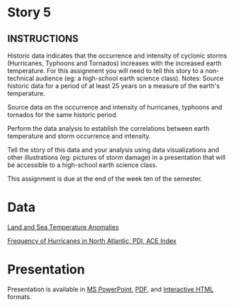 # Story 5

## INSTRUCTIONS
Historic data indicates that the occurrence and intensity of cyclonic storms (Hurricanes, Typhoons and Tornados) increases with the increased earth temperature. For this assignment you will need to tell this story to a non-technical audience (eg: a high-school earth science class).
Notes:
Source historic data for a period of at least 25 years on a measure of the earth's temperature.

Source data on the occurrence and intensity of hurricanes, typhoons and tornados for the same historic period.

Perform the data analysis to establish the correlations between earth temperature and storm occurrence and intensity.

Tell the story of this data and your analysis using data visualizations and other illustrations (eg: pictures of storm damage) in a presentation that will be accessible to a high-school earth science class.

This assignment is due at the end of the week ten of the semester.

# Data

[Land and Sea Temperature Anomalies](https://www.ncei.noaa.gov/access/monitoring/climate-at-a-glance/global/time-series/globe/land_ocean/12/8/1850-2023?filter=true&filterType=loess)

[Frequency of Hurricanes in North Atlantic, PDI, ACE Index](https://www.epa.gov/climate-indicators/climate-change-indicators-tropical-cyclone-activity#tab-4)

# Presentation

Presentation is available in [MS PowerPoint](https://github.com/CUNY-SPS-Data-Science-Program/your-bio-himalayahall/blob/main/Story%205/Are%20rising%20Land%20and%20Sea%20tempereratures%20responsible%20for%20unprecedented%20Cyclonic%20Storms..pptx), [PDF](https://github.com/CUNY-SPS-Data-Science-Program/your-bio-himalayahall/blob/main/Story%205/Are%20rising%20Land%20and%20Sea%20tempereratures%20responsible%20for%20unprecedented%20Cyclonic%20Storms..pdf), and [Interactive HTML](https://github.com/CUNY-SPS-Data-Science-Program/your-bio-himalayahall/blob/main/Story%205/Story5.html) formats.
